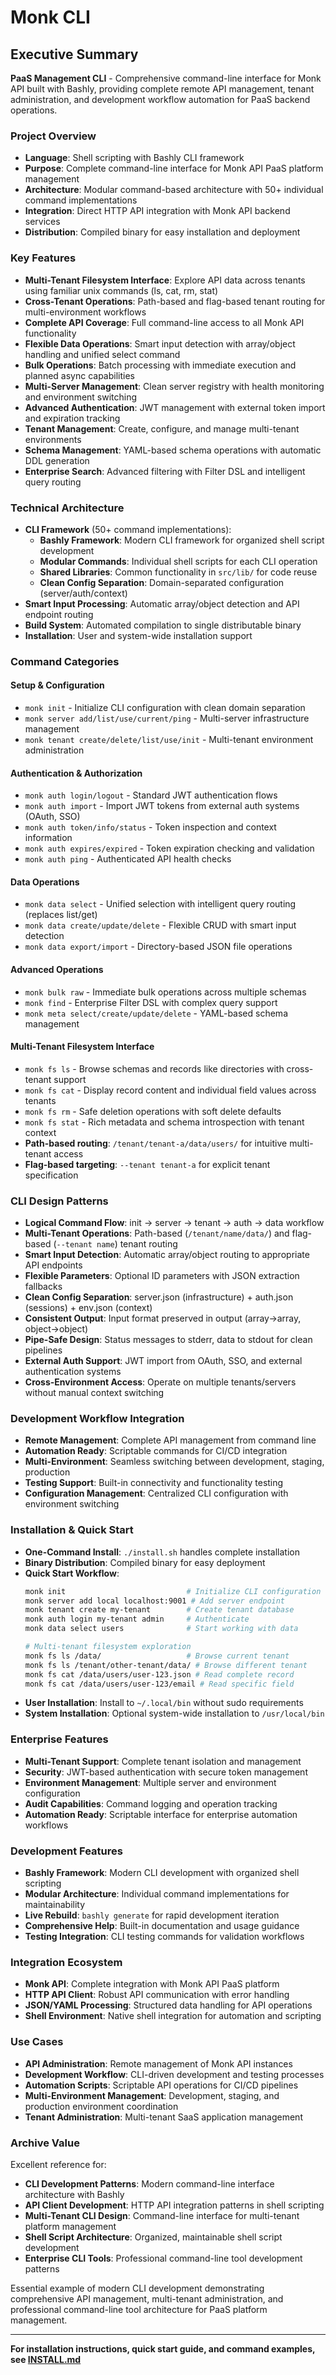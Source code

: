 # Monk CLI

## Executive Summary

**PaaS Management CLI** - Comprehensive command-line interface for Monk API built with Bashly, providing complete remote API management, tenant administration, and development workflow automation for PaaS backend operations.

### Project Overview
- **Language**: Shell scripting with Bashly CLI framework
- **Purpose**: Complete command-line interface for Monk API PaaS platform management
- **Architecture**: Modular command-based architecture with 50+ individual command implementations
- **Integration**: Direct HTTP API integration with Monk API backend services
- **Distribution**: Compiled binary for easy installation and deployment

### Key Features
- **Multi-Tenant Filesystem Interface**: Explore API data across tenants using familiar unix commands (ls, cat, rm, stat)
- **Cross-Tenant Operations**: Path-based and flag-based tenant routing for multi-environment workflows
- **Complete API Coverage**: Full command-line access to all Monk API functionality
- **Flexible Data Operations**: Smart input detection with array/object handling and unified select command
- **Bulk Operations**: Batch processing with immediate execution and planned async capabilities
- **Multi-Server Management**: Clean server registry with health monitoring and environment switching
- **Advanced Authentication**: JWT management with external token import and expiration tracking
- **Tenant Management**: Create, configure, and manage multi-tenant environments  
- **Schema Management**: YAML-based schema operations with automatic DDL generation
- **Enterprise Search**: Advanced filtering with Filter DSL and intelligent query routing

### Technical Architecture
- **CLI Framework** (50+ command implementations):
  - **Bashly Framework**: Modern CLI framework for organized shell script development
  - **Modular Commands**: Individual shell scripts for each CLI operation
  - **Shared Libraries**: Common functionality in `src/lib/` for code reuse
  - **Clean Config Separation**: Domain-separated configuration (server/auth/context)
- **Smart Input Processing**: Automatic array/object detection and API endpoint routing
- **Build System**: Automated compilation to single distributable binary
- **Installation**: User and system-wide installation support

### Command Categories

#### **Setup & Configuration**
- `monk init` - Initialize CLI configuration with clean domain separation
- `monk server add/list/use/current/ping` - Multi-server infrastructure management
- `monk tenant create/delete/list/use/init` - Multi-tenant environment administration

#### **Authentication & Authorization**  
- `monk auth login/logout` - Standard JWT authentication flows
- `monk auth import` - Import JWT tokens from external auth systems (OAuth, SSO)
- `monk auth token/info/status` - Token inspection and context information
- `monk auth expires/expired` - Token expiration checking and validation
- `monk auth ping` - Authenticated API health checks

#### **Data Operations**
- `monk data select` - Unified selection with intelligent query routing (replaces list/get)
- `monk data create/update/delete` - Flexible CRUD with smart input detection
- `monk data export/import` - Directory-based JSON file operations

#### **Advanced Operations**
- `monk bulk raw` - Immediate bulk operations across multiple schemas  
- `monk find` - Enterprise Filter DSL with complex query support
- `monk meta select/create/update/delete` - YAML-based schema management

#### **Multi-Tenant Filesystem Interface**
- `monk fs ls` - Browse schemas and records like directories with cross-tenant support
- `monk fs cat` - Display record content and individual field values across tenants
- `monk fs rm` - Safe deletion operations with soft delete defaults
- `monk fs stat` - Rich metadata and schema introspection with tenant context
- **Path-based routing**: `/tenant/tenant-a/data/users/` for intuitive multi-tenant access
- **Flag-based targeting**: `--tenant tenant-a` for explicit tenant specification


### CLI Design Patterns
- **Logical Command Flow**: init → server → tenant → auth → data workflow
- **Multi-Tenant Operations**: Path-based (`/tenant/name/data/`) and flag-based (`--tenant name`) tenant routing
- **Smart Input Detection**: Automatic array/object routing to appropriate API endpoints
- **Flexible Parameters**: Optional ID parameters with JSON extraction fallbacks
- **Clean Config Separation**: server.json (infrastructure) + auth.json (sessions) + env.json (context)
- **Consistent Output**: Input format preserved in output (array→array, object→object)
- **Pipe-Safe Design**: Status messages to stderr, data to stdout for clean pipelines
- **External Auth Support**: JWT import from OAuth, SSO, and external authentication systems
- **Cross-Environment Access**: Operate on multiple tenants/servers without manual context switching

### Development Workflow Integration
- **Remote Management**: Complete API management from command line
- **Automation Ready**: Scriptable commands for CI/CD integration
- **Multi-Environment**: Seamless switching between development, staging, production
- **Testing Support**: Built-in connectivity and functionality testing
- **Configuration Management**: Centralized CLI configuration with environment switching

### Installation & Quick Start
- **One-Command Install**: `./install.sh` handles complete installation
- **Binary Distribution**: Compiled binary for easy deployment
- **Quick Start Workflow**:
  ```bash
  monk init                           # Initialize CLI configuration
  monk server add local localhost:9001 # Add server endpoint  
  monk tenant create my-tenant        # Create tenant database
  monk auth login my-tenant admin     # Authenticate
  monk data select users              # Start working with data
  
  # Multi-tenant filesystem exploration
  monk fs ls /data/                   # Browse current tenant
  monk fs ls /tenant/other-tenant/data/ # Browse different tenant
  monk fs cat /data/users/user-123.json # Read complete record
  monk fs cat /data/users/user-123/email # Read specific field
  ```
- **User Installation**: Install to `~/.local/bin` without sudo requirements
- **System Installation**: Optional system-wide installation to `/usr/local/bin`

### Enterprise Features
- **Multi-Tenant Support**: Complete tenant isolation and management
- **Security**: JWT-based authentication with secure token management
- **Environment Management**: Multiple server and environment configuration
- **Audit Capabilities**: Command logging and operation tracking
- **Automation Ready**: Scriptable interface for enterprise automation workflows

### Development Features
- **Bashly Framework**: Modern CLI development with organized shell scripting
- **Modular Architecture**: Individual command implementations for maintainability
- **Live Rebuild**: `bashly generate` for rapid development iteration
- **Comprehensive Help**: Built-in documentation and usage guidance
- **Testing Integration**: CLI testing commands for validation workflows

### Integration Ecosystem
- **Monk API**: Complete integration with Monk API PaaS platform
- **HTTP API Client**: Robust API communication with error handling
- **JSON/YAML Processing**: Structured data handling for API operations
- **Shell Environment**: Native shell integration for automation and scripting

### Use Cases
- **API Administration**: Remote management of Monk API instances
- **Development Workflow**: CLI-driven development and testing processes
- **Automation Scripts**: Scriptable API operations for CI/CD pipelines
- **Multi-Environment Management**: Development, staging, and production environment coordination
- **Tenant Administration**: Multi-tenant SaaS application management

### Archive Value
Excellent reference for:
- **CLI Development Patterns**: Modern command-line interface architecture with Bashly
- **API Client Development**: HTTP API integration patterns in shell scripting
- **Multi-Tenant CLI Design**: Command-line interface for multi-tenant platform management
- **Shell Script Architecture**: Organized, maintainable shell script development
- **Enterprise CLI Tools**: Professional command-line tool development patterns

Essential example of modern CLI development demonstrating comprehensive API management, multi-tenant administration, and professional command-line tool architecture for PaaS platform management.

---

**For installation instructions, quick start guide, and command examples, see [INSTALL.md](INSTALL.md)**